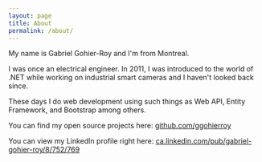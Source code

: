 ```yaml
---
layout: page
title: About
permalink: /about/
---
```


My name is Gabriel Gohier-Roy and I'm from Montreal.

I was once an electrical engineer. In 2011, I was introduced to the world of .NET while working on industrial smart cameras and I haven't looked back since.

These days I do web development using such things as Web API, Entity Framework, and Bootstrap among others.

You can find my open source projects here: [github.com/ggohierroy](https://github.com/ggohierroy)

You can view my LinkedIn profile right here: [ca.linkedin.com/pub/gabriel-gohier-roy/8/752/769](https://ca.linkedin.com/pub/gabriel-gohier-roy/8/752/769)